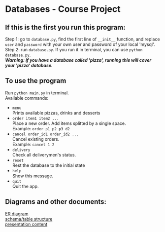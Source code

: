 # Databases - Course Project

## If this is the first you run this program:
Step 1: go to `database.py`, find the first line of `__init__` function, and replace `user` and `password` with your own user and password of your local 'mysql'.  
Step 2: run `database.py`. If you run it in terminal, you can use `python database.py`.  
***Warning: if you have a database called 'pizza', running this will cover your 'pizza' database.***  

## To use the program
Run `python main.py` in terminal.  
Available commands:
- `menu`  
  Prints available pizzas, drinks and desserts  
- `order item1 item2 ...`  
  Place a new order. Add items splitted by a single space.  
  Example: `order p1 p2 p3 d2`  
- `cancel order_id1 order_id2 ...`  
  Cancel existing orders.  
  Example: `cancel 1 2`  
- `delivery`  
  Check all deliverymen's status.  
- `reset`  
  Rest the database to the initial state  
- `help`  
  Show this message.  
- `quit`  
  Quit the app.  

## Diagrams and other documents:
[ER diagram](docs/ERdiagram.pdf)  
[schema/table structure](docs/schema.pdf)  
[presentation content](docs/present.md)  
